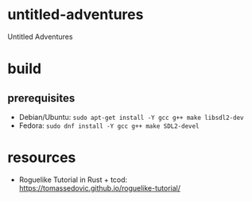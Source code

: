 # untitled-adventures
Untitled Adventures

# build
## prerequisites
- Debian/Ubuntu: `sudo apt-get install -Y gcc g++ make libsdl2-dev`
- Fedora: `sudo dnf install -Y gcc g++ make SDL2-devel`

# resources
- Roguelike Tutorial in Rust + tcod: https://tomassedovic.github.io/roguelike-tutorial/
